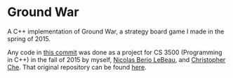# Ground War
A C++ implementation of Ground War, a strategy board game I made in the spring of 2015.  

Any code in [this commit](https://github.com/LucasPickering/Ground-War-Cpp/commit/e95774b94736ac157e028d1bc44d342436bb9967)
was done as a project for CS 3500 (Programming in C++) in the fall of 2015 by myself, 
[Nicolas Berio LeBeau](https://github.com/NicolasBL), and [Christopher Che](https://github.com/chechris). 
That original repository can be found [here](https://github.ccs.neu.edu/pickl/GroundWar).
